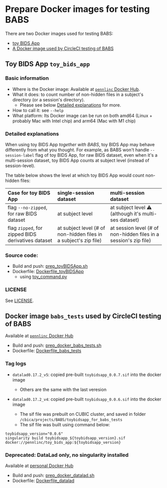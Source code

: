 # Prepare Docker images for testing BABS

There are two Docker images used for testing BABS:
* [toy BIDS App](#toy-bids-app-toy_bids_app)
* [A Docker image used by CircleCI testing of BABS](#docker-image-babs_tests-used-by-circleci-testing-of-babs)
## Toy BIDS App `toy_bids_app`
### Basic information
* Where is the Docker image: Available at [`pennlinc` Docker Hub](https://hub.docker.com/r/pennlinc/toy_bids_app).
* What it does: to count number of non-hidden files in a subject's directory (or a session's directory).
    * Please see below [Detailed explanations](#detailed-explanations) for more.
* How to call it: see `--help`
* What platform: Its Docker image can be run on both amd64 (Linux + probably Mac with Intel chip) and arm64 (Mac with M1 chip)

### Detailed explanations
When using toy BIDS App *together with BABS*, toy BIDS App may behave differently from what you thought. For example, as BABS won't handle `--session-label` flag of toy BIDS App, for raw BIDS dataset, even when it's a multi-session dataset, toy BIDS App counts at subject level (instead of session-level).

The table below shows the level at which toy BIDS App would count non-hidden files:

| Case for toy BIDS App | single-session dataset | multi-session dataset |
| :-- | :-- | :-- |
| flag `--no-zipped`, for raw BIDS dataset | at subject level | at subject level ⚠️ (although it's multi-ses dataset) |
| flag `zipped`, for zipped BIDS derivatives dataset | at subject level (# of non-hidden files in a subject's zip file) | at session level (# of non-hidden files in a session's zip file) | 

### Source code:
* Build and push: [prep_toyBIDSApp.sh](prep_toyBIDSApp.sh)
* Dockerfile: [Dockerfile_toyBIDSApp](Dockerfile_toyBIDSApp)
    * using [toy_command.py](toy_command.py)

### LICENSE
See [LICENSE](LICENSE).


## Docker image `babs_tests` used by CircleCI testing of BABS
Available at [`pennlinc` Docker Hub](https://hub.docker.com/r/pennlinc/babs_tests)
* Build and push: [prep_docker_babs_tests.sh](prep_docker_babs_tests.sh)
* Dockerfile: [Dockerfile_babs_tests](Dockerfile_babs_tests)

### Tag logs
* `datalad0.17.2_v5`: copied pre-built `toybidsapp_0.0.7.sif` into the docker image
    * Others are the same with the last veresion

* `datalad0.17.2_v4`: copied pre-built `toybidsapp_0.0.6.sif` into the docker image
    * The sif file was prebuilt on CUBIC cluster, and saved in folder `/cbica/projects/BABS/toybidsapp_for_babs_tests`
    * The sif file was built using command below:
```
toybidsapp_version="0.0.6"
singularity build toybidsapp_${toybidsapp_version}.sif docker://pennlinc/toy_bids_app:${toybidsapp_version}
```


### Deprecated: DataLad only, no singularity installed
Available at [personal Docker Hub](https://hub.docker.com/r/chenyingzhao/datalad)
* Build and push: [prep_docker_datalad.sh](prep_docker_datalad.sh)
* Dockerfile: [Dockerfile_datalad](Dockerfile_datalad)



